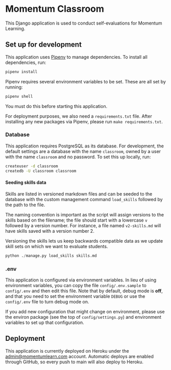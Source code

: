 # Momentum Classroom

This Django application is used to conduct self-evaluations for Momentum Learning.

## Set up for development

This application uses [Pipenv](https://pipenv.kennethreitz.org/en/latest/) to manage dependencies. To install all dependencies, run:

```sh
pipenv install
```

Pipenv requires several environment variables to be set. These are all set by running:

```sh
pipenv shell
```

You must do this before starting this application.

For deployment purposes, we also need a `requirements.txt` file. After installing any new packages via Pipenv, please run `make requirements.txt`.

### Database

This application requires PostgreSQL as its database. For development, the default settings are a database with the name `classroom`, owned by a user with the name `classroom` and no password. To set this up locally, run:

```sh
createuser -d classroom
createdb -U classroom classroom
```

#### Seeding skills data

Skills are listed in versioned markdown files and can be seeded to the database with the custom management command `load_skills` followed by the path to the file.

The naming convention is important as the script will assign versions to the skills based on the filename; the file should start with a lowercase `v` followed by a version number. For instance, a file named `v2-skills.md` will have skills saved with a version number 2.

Versioning the skills lets us keep backwards compatible data as we update skill sets on which we want to evaluate students.

```py
python ./manage.py load_skills skills.md
```

### .env

This application is configured via environment variables. In lieu of using environment variables, you can copy the file `config/.env.sample` to `config/.env` and then edit this file. Note that by default, debug mode is **off**, and that you need to set the environment variable `DEBUG` or use the `config/.env` file to turn debug mode on.

If you add new configuration that might change on environment, please use the environ package (see the top of `config/settings.py`) and environment variables to set up that configuration.

## Deployment

This application is currently deployed on Heroku under the admin@momentumlearn.com account. Automatic deploys are enabled through GitHub, so every push to main will also deploy to Heroku.
